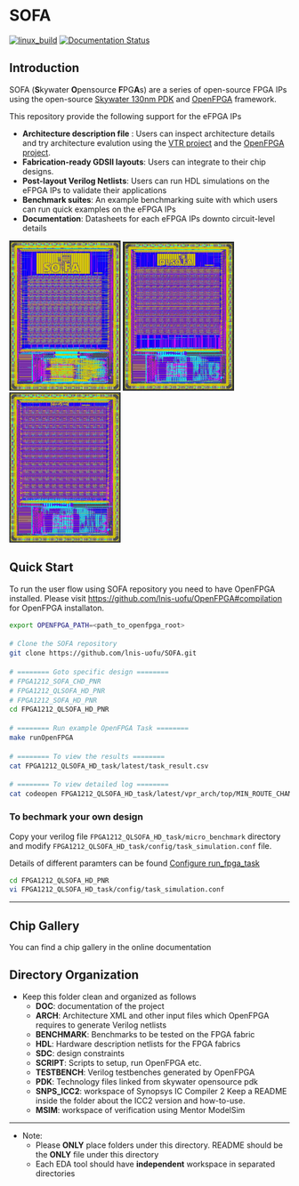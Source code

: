 # SOFA
[![linux_build](https://github.com/LNIS-Projects/skywater-openfpga/workflows/linux_build/badge.svg)](https://github.com/LNIS-Projects/skywater-openfpga/actions)
[![Documentation Status](https://readthedocs.org/projects/skywater-openfpga/badge/?version=latest)](https://skywater-openfpga.readthedocs.io/en/latest/?badge=latest)

## Introduction

SOFA (**S**kywater **O**pensource **F**PG**A**s) are a series of open-source FPGA IPs using the open-source [Skywater 130nm PDK](https://github.com/google/skywater-pdk) and [OpenFPGA](https://github.com/lnis-uofu/OpenFPGA) framework.

This repository provide the following support for the eFPGA IPs
- **Architecture description file** : Users can inspect architecture details and try architecture evalution using the [VTR project](https://github.com/verilog-to-routing/vtr-verilog-to-routing) and the [OpenFPGA project](https://github.com/lnis-uofu/OpenFPGA).
- **Fabrication-ready GDSII layouts**: Users can integrate to their chip designs.
- **Post-layout Verilog Netlists**: Users can run HDL simulations on the eFPGA IPs to validate their applications
- **Benchmark suites**: An example benchmarking suite with which users can run quick examples on the eFPGA IPs
- **Documentation**: Datasheets for each eFPGA IPs downto circuit-level details

<p>
  <img src="./DOC/source/device/hd_fpga/figures/sofa_hd_layout.png" width="200">
  <img src="./DOC/source/device/hd_fpga/figures/qlsofa_hd_layout.png" width="200">
  <img src="./DOC/source/device/hd_fpga/figures/sofa_chd_layout.png" width="200">
</p>

## Quick Start

To run the user flow using SOFA repository you need to have OpenFPGA installed.
Please visit https://github.com/lnis-uofu/OpenFPGA#compilation for OpenFPGA installaton.

```bash
export OPENFPGA_PATH=<path_to_openfpga_root>

# Clone the SOFA repository
git clone https://github.com/lnis-uofu/SOFA.git

# ======== Goto specific design ========
# FPGA1212_SOFA_CHD_PNR
# FPGA1212_QLSOFA_HD_PNR
# FPGA1212_SOFA_HD_PNR
cd FPGA1212_QLSOFA_HD_PNR

# ======== Run example OpenFPGA Task ========
make runOpenFPGA

# ======== To view the results ========
cat FPGA1212_QLSOFA_HD_task/latest/task_result.csv

# ======== To view detailed log ========
cat codeopen FPGA1212_QLSOFA_HD_task/latest/vpr_arch/top/MIN_ROUTE_CHAN_WIDTH/**/openfpgashell.log

```
### To bechmark your own design
Copy your verilog file `FPGA1212_QLSOFA_HD_task/micro_benchmark` directory
and modify `FPGA1212_QLSOFA_HD_task/config/task_simulation.conf` file.

Details of different paramters can be found [Configure run_fpga_task](https://openfpga.readthedocs.io/en/latest/manual/openfpga_flow/run_fpga_task/)

```bash
cd FPGA1212_QLSOFA_HD_PNR
vi FPGA1212_QLSOFA_HD_task/config/task_simulation.conf
```

---

## Chip Gallery

You can find a chip gallery in the online documentation

## Directory Organization

* Keep this folder clean and organized as follows
  - **DOC**: documentation of the project
  - **ARCH**: Architecture XML and other input files which OpenFPGA requires to generate Verilog netlists
  - **BENCHMARK**: Benchmarks to be tested on the FPGA fabric
  - **HDL**: Hardware description netlists for the FPGA fabrics
  - **SDC**: design constraints
  - **SCRIPT**: Scripts to setup, run OpenFPGA etc.
  - **TESTBENCH**: Verilog testbenches generated by OpenFPGA
  - **PDK**: Technology files linked from skywater opensource pdk
  - **SNPS\_ICC2**: workspace of Synopsys IC Compiler 2
                    Keep a README inside the folder about the ICC2 version and how-to-use.
  - **MSIM**: workspace of verification using Mentor ModelSim

---

* Note:
  - Please **ONLY** place folders under this directory.
    README should be the **ONLY** file under this directory
  - Each EDA tool should have **independent** workspace in separated directories
